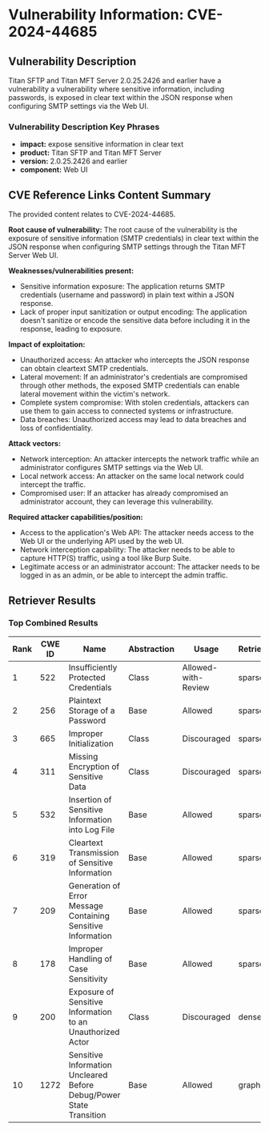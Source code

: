 # Vulnerability Information: CVE-2024-44685

## Vulnerability Description
Titan SFTP and Titan MFT Server 2.0.25.2426 and earlier have a vulnerability a vulnerability where sensitive information, including passwords, is exposed in clear text within the JSON response when configuring SMTP settings via the Web UI.

### Vulnerability Description Key Phrases
- **impact:** expose sensitive information in clear text
- **product:** Titan SFTP and Titan MFT Server
- **version:** 2.0.25.2426 and earlier
- **component:** Web UI

## CVE Reference Links Content Summary
The provided content relates to CVE-2024-44685.

**Root cause of vulnerability:**
The root cause of the vulnerability is the exposure of sensitive information (SMTP credentials) in clear text within the JSON response when configuring SMTP settings through the Titan MFT Server Web UI.

**Weaknesses/vulnerabilities present:**
- Sensitive information exposure: The application returns SMTP credentials (username and password) in plain text within a JSON response.
- Lack of proper input sanitization or output encoding: The application doesn't sanitize or encode the sensitive data before including it in the response, leading to exposure.

**Impact of exploitation:**
- Unauthorized access: An attacker who intercepts the JSON response can obtain cleartext SMTP credentials.
- Lateral movement: If an administrator's credentials are compromised through other methods, the exposed SMTP credentials can enable lateral movement within the victim's network.
- Complete system compromise: With stolen credentials, attackers can use them to gain access to connected systems or infrastructure.
- Data breaches: Unauthorized access may lead to data breaches and loss of confidentiality.

**Attack vectors:**
- Network interception: An attacker intercepts the network traffic while an administrator configures SMTP settings via the Web UI.
- Local network access: An attacker on the same local network could intercept the traffic.
- Compromised user: If an attacker has already compromised an administrator account, they can leverage this vulnerability.

**Required attacker capabilities/position:**
- Access to the application's Web API: The attacker needs access to the Web UI or the underlying API used by the web UI.
- Network interception capability: The attacker needs to be able to capture HTTP(S) traffic, using a tool like Burp Suite.
- Legitimate access or an administrator account: The attacker needs to be logged in as an admin, or be able to intercept the admin traffic.

## Retriever Results

### Top Combined Results

| Rank | CWE ID | Name | Abstraction | Usage  | Retrievers | Individual Scores |
|------|--------|------|-------------|-------|------------|-------------------|
| 1 | 522 | Insufficiently Protected Credentials | Class | Allowed-with-Review | sparse | 0.070 |
| 2 | 256 | Plaintext Storage of a Password | Base | Allowed | sparse | 0.067 |
| 3 | 665 | Improper Initialization | Class | Discouraged | sparse | 0.065 |
| 4 | 311 | Missing Encryption of Sensitive Data | Class | Discouraged | sparse | 0.063 |
| 5 | 532 | Insertion of Sensitive Information into Log File | Base | Allowed | sparse | 0.062 |
| 6 | 319 | Cleartext Transmission of Sensitive Information | Base | Allowed | sparse | 0.061 |
| 7 | 209 | Generation of Error Message Containing Sensitive Information | Base | Allowed | sparse | 0.060 |
| 8 | 178 | Improper Handling of Case Sensitivity | Base | Allowed | sparse | 0.058 |
| 9 | 200 | Exposure of Sensitive Information to an Unauthorized Actor | Class | Discouraged | dense | 0.549 |
| 10 | 1272 | Sensitive Information Uncleared Before Debug/Power State Transition | Base | Allowed | graph | 0.002 |

